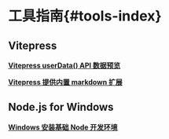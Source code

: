 # 工具指南{#tools-index}

## Vitepress

**[Vitepress userData() API 数据预览](./vitepress-theme-usedata.md)**

**[Vitepress 提供内置 markdown 扩展](./vitepress-theme-markdown.md)**

## Node.js for Windows

**[Windows 安装基础 Node 开发环境](./windows-npm.md)**
